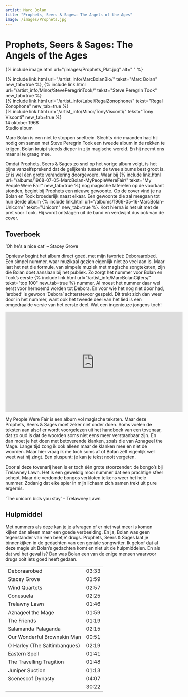```yaml
---
artist: Marc Bolan 
title: "Prophets, Seers & Sages: The Angels of the Ages"
image: /images/Prophets.jpg
---
```


# Prophets, Seers & Sages: The Angels of the Ages


{% include image.html url="/images/Prophets_Plat.jpg" alt=" " %}

<span class="bio-cd">
{% include link.html url="/artist_info/MarcBolanBio/" tekst="Marc Bolan" new_tab=true %}, {% include link.html url="/artist_info/Minor/StevePeregrinTook/" tekst="Steve Peregrin Took" new_tab=true %}<br>
{% include link.html url="/artist_info/Label/RegalZonophone/" tekst="Regal Zonophone" new_tab=true %}<br>
{% include link.html url="/artist_info/Minor/TonyVisconti/" tekst="Tony Visconti" new_tab=true %}<br>
</span>
14 oktober 1968<br>
Studio album

Marc Bolan is een niet te stoppen sneltrein. Slechts drie maanden had hij nodig om samen met Steve Peregrin Took een tweede album in de rekken te krijgen. Bolan kruipt steeds dieper in zijn magische wereld. En hij neemt ons maar al te graag mee. 

Omdat <span class="engels">Prophets, Seers & Sages</span> zo snel op het vorige album volgt, is het bijna vanzelfsprekend dat de gelijkenis tussen de twee albums best groot is. Er is wel één grote verandering doorgevoerd. Waar bij {% include link.html url="/albums/1968-07-05-MarcBolan-MyPeopleWereFair/" tekst="My People Were Fair" new_tab=true %} nog magische taferelen op de voorkant stonden, begint bij <span class="engels">Prophets</span> een nieuwe gewoonte. Op de cover vind je nu Bolan en Took broederlijk naast elkaar. Een gewoonte die zal meegaan tot hun derde album {% include link.html url="/albums/1969-05-16-MarcBolan-Unicorn/" tekst="Unicorn" new_tab=true %}. Kort hierna is het uit met de pret voor Took. Hij wordt ontslagen uit de band en verdwijnt dus ook van de cover.

<div class="pagebreak"> </div>

## Toverboek

<div class="uitgelicht">‘Oh he's a nice cat’ – Stacey Grove</div>

Opnieuw begint het album direct goed, met mijn favoriet: <span class="engels">Deboraarobed</span>. Een simpel nummer, waar muzikaal gezien eigenlijk niet zo veel aan is. Maar laat het net die formule, van simpele muziek met magische songteksten, zijn die Bolan doet aanslaan bij het publiek. Zo zorgt het nummer voor Bolan en Took’s eerste {% include link.html url="/artist_info/MarcBolanCijfers/" tekst="top 100" new_tab=true %} nummer. Al moest het nummer daar wel eerst voor hernoemd worden tot <span class="engels">Debora</span>. En voor wie het nog niet door had, ‘arobed’ is gewoon ‘Debora’ achterstevoor gespeld. Dit trekt zich dan weer door in het nummer, want ook het tweede deel van het lied is een omgedraaide versie van het eerste deel. Wat een ingenieuze jongens toch!

<iframe width="560" height="315" src="https://www.youtube.com/embed/ngShAssaH4s" frameborder="0" allowfullscreen></iframe>

<span class="engels">My People Were Fair</span> is een album vol magische teksten. Maar deze <span class="engels">Prophets, Seers & Sages</span> moet zeker niet onder doen. Soms voelen de teksten aan alsof er wordt voorgelezen uit het handboek van een tovenaar, dat zo oud is dat de woorden soms niet eens meer verstaanbaar zijn. En dan moet je het doen met betoverende klanken, zoals die van <span class="engels">Aznageel the Mage</span>. Lange tijd zong ik ook alleen maar de klanken mee en niet de woorden. Maar hier vraag ik me toch soms af of Bolan zelf eigenlijk wel weet wat hij zingt. Een pluspunt: je kan je tekst nooit vergeten. 

Door al deze tovenarij heen is er toch één grote stoorzender: de bongo’s bij <span class="engels">Trelawney Lawn</span>. Het is een geweldig mooi nummer dat een prachtige sfeer schept. Maar die verdomde bongos <span class="engels">verkloten</span> telkens weer het hele nummer. Zodanig dat elke spier in mijn lichaam zich samen trekt uit pure ergernis. 

<div class="uitgelicht">‘The unicorn bids you stay’ – Trelawney Lawn</div>

<div class="pagebreak"> </div>

## Hulpmiddel
Met nummers als deze kan je je afvragen of er niet wat meer is komen kijken dan alleen maar een goede verbeelding. En ja, Bolan was geen tegenstander van ‘een beetje’ drugs. <span class="engels">Prophets, Seers & Sages</span> laat je binnenkijken in de gedachten van een geniale <span class="engels">songwriter</span>. Ik geloof dat al deze magie uit Bolan’s gedachten komt en niet uit de hulpmiddelen. En als dat wel het geval is? Dan was Bolan een van de enige mensen waarvoor drugs ooit iets goed heeft gedaan. 
<div class="witregel"> </div>

<table>
	<tr>
		<td>Deboraarobed</td>
		<td>03:33</td>
	</tr>
	<tr>
		<td>Stacey Grove</td>
		<td>01:59</td>
	</tr>
	<tr>
		<td>Wind Quartets</td>
		<td>02:57</td>
	</tr>
	<tr>
		<td>Conesuela</td>
		<td>02:25</td>
	</tr>
	<tr>
		<td>Trelawny Lawn</td>
		<td>01:46</td>
	</tr>
	<tr>
		<td>Aznageel the Mage</td>
		<td>01:59</td>
	</tr>
	<tr>
		<td>The Friends</td>
		<td>01:19</td>
	</tr>
	<tr>
		<td>Salamanda Palaganda</td>
		<td>02:15</td>
	</tr>
	<tr>
		<td>Our Wonderful Brownskin Man</td>
		<td>00:51</td>
	</tr>
	<tr>
		<td>O Harley (The Saltimbanques)</td>
		<td>02:19</td>
	</tr>
	<tr>
		<td>Eastern Spell</td>
		<td>01:41</td>
	</tr>
	<tr>
		<td>The Travelling Tragition</td>
		<td>01:48</td>
	</tr>
	<tr>
		<td> Juniper Suction</td>
		<td>01:13</td>
	</tr>
	<tr>
		<td>Scenescof Dynasty</td>
		<td>04:07</td>
	</tr>
	<tr>
		<td> </td>
		<td>30:22</td>
	</tr>
</table>



